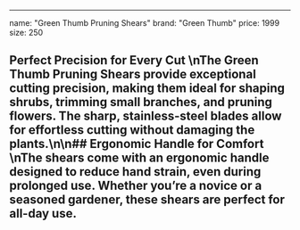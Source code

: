 --- 
name: "Green Thumb Pruning Shears"
brand: "Green Thumb"
price: 1999
size: 250

## Perfect Precision for Every Cut  \nThe **Green Thumb Pruning Shears** provide exceptional cutting precision, making them ideal for shaping shrubs, trimming small branches, and pruning flowers. The sharp, stainless-steel blades allow for effortless cutting without damaging the plants.\n\n## Ergonomic Handle for Comfort  \nThe shears come with an ergonomic handle designed to reduce hand strain, even during prolonged use. Whether you’re a novice or a seasoned gardener, these shears are perfect for all-day use.

